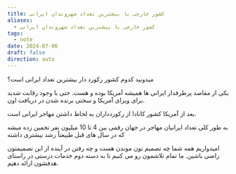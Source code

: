 ```yaml
---
title: کشور خارجی با بیشترین تعداد شهروندان ایرانی
aliases:
  - کشور خارجی با بیشترین تعداد شهروندان ایرانی
tags:
  - note
date: 2024-07-06
draft: false
direction: auto
---
```


میدونید کدوم کشور رکورد دار بیشترین تعداد ایرانی است؟ 

یکی از مقاصد پرطرفدار ایرانی ها همیشه آمریکا بوده و هست. حتی با وجود رقابت شدید برای ویزای آمریکا و سختی برنده شدن در دریافت اون. 

بعد از آمریکا کشور کانادا از رکوردداران به لحاظ داشتن مهاجر ایرانی است. 

به طور کلی تعداد ایرانیان مهاجر در جهان رقمی بین 4 تا 10 میلیون نفر تخمین زده میشه که در سال های قبل طبیعتاً رشد بیشتری داشته

امیدواریم همه شما چه تصمیم تون موندن هست و چه رفتن در آینده از این تصمیمتون راضی باشین. ما تمام تلاشمون رو می کنیم تا به دسته دوم خدمات درستی در راستای هدفشون ارائه دهیم. 